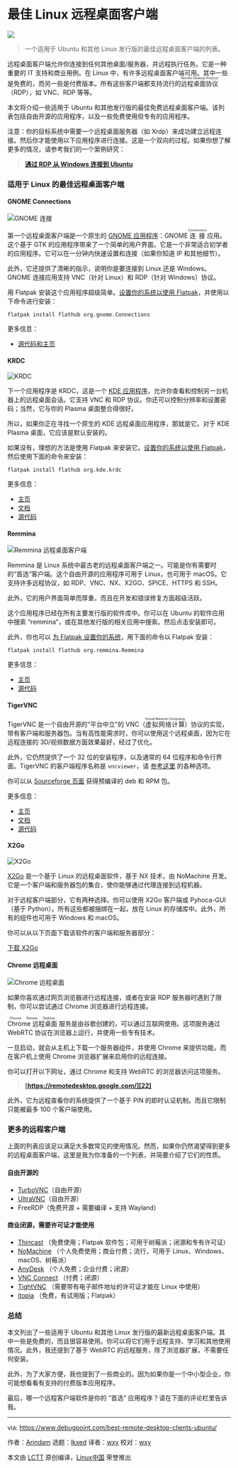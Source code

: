 [#]: subject: "Best Remote Desktop Clients for Ubuntu and Other Linux [2022]"
[#]: via: "https://www.debugpoint.com/best-remote-desktop-clients-ubuntu/"
[#]: author: "Arindam https://www.debugpoint.com/author/admin1/"
[#]: collector: "lkxed"
[#]: translator: "wxy"
[#]: reviewer: "wxy"
[#]: publisher: "wxy"
[#]: url: "https://linux.cn/article-15291-1.html"

最佳 Linux 远程桌面客户端
======

![][0]

> 一个适用于 Ubuntu 和其他 Linux 发行版的最佳远程桌面客户端的列表。

远程桌面客户端允许你连接到任何其他桌面/服务器，并远程执行任务。它是一种重要的 IT 支持和商业用例。在 Linux 中，有许多远程桌面客户端可用。其中一些是免费的，而另一些是付费版本。所有这些客户端都支持流行的 <ruby>远程桌面协议<rt>Remote Desktop Protocol</rt></ruby>（RDP），如 VNC、RDP 等等。

本文将介绍一些适用于 Ubuntu 和其他发行版的最佳免费远程桌面客户端。该列表包括自由开源的应用程序，以及一些免费使用但专有的应用程序。

注意：你的目标系统中需要一个远程桌面服务器（如 Xrdp）来成功建立远程连接。然后你才能使用以下应用程序进行连接。这是一个双向的过程。如果你想了解更多的情况，请参考我们的一个案例研究：

> **[通过 RDP 从 Windows 连接到 Ubuntu][1]**

### 适用于 Linux 的最佳远程桌面客户端

#### GNOME Connections

![GNOME 连接][2]

第一个远程桌面客户端是一个原生的 [GNOME 应用程序][3]：GNOME <ruby>连接<rt>Connections</rt></ruby> 应用。这个基于 GTK 的应用程序带来了一个简单的用户界面。它是一个非常适合初学者的应用程序。它可以在一分钟内快速设置和连接（如果你知道 IP 和其他细节）。

此外，它还提供了清晰的指示，说明你是要连接到 Linux 还是 Windows。GNOME 连接应用支持 VNC（针对 Linux）和 RDP（针对 Windows）协议。

用 Flatpak 安装这个应用程序超级简单。[设置你的系统以使用 Flatpak][7]，并使用以下命令进行安装：

```
flatpak install flathub org.gnome.Connections
```

更多信息：

- [源代码和主页][4]

#### KRDC

![KRDC][5]

下一个应用程序是 KRDC，这是一个 [KDE 应用程序][6]，允许你查看和控制另一台机器上的远程桌面会话。它支持 VNC 和 RDP 协议。你还可以控制分辨率和设置密码；当然，它与你的 Plasma 桌面整合得很好。

所以，如果你正在寻找一个原生的 KDE 远程桌面应用程序，那就是它。对于 KDE Plasma 桌面，它应该是默认安装的。

如果没有，理想的方法是使用 Flatpak 来安装它。[设置你的系统以使用 Flatpak][7]，然后使用下面的命令来安装：

```
flatpak install flathub org.kde.krdc
```

更多信息：

- [主页][8]
- [文档][9]
- [源代码][10]

#### Remmina

![Remmina 远程桌面客户端][11]

Remmina 是 Linux 系统中最古老的远程桌面客户端之一。可能是你有需要时的“首选”客户端。这个自由开源的应用程序可用于 Linux，也可用于 macOS。它支持许多远程协议，如 RDP、VNC、NX、X2GO、SPICE、HTTPS 和 SSH。

此外，它的用户界面简单而厚重，而且在开发和错误修复方面超级活跃。

这个应用程序已经在所有主要发行版的软件库中。你可以在 Ubuntu 的软件应用中搜索 “remmina”，或在其他发行版的相关应用中搜索。然后点击安装即可。

此外，你也可以 [为 Flatpak 设置你的系统][7]，用下面的命令以 Flatpak 安装：

```
flatpak install flathub org.remmina.Remmina
```

更多信息：

- [主页][12]
- [源代码][13]

#### TigerVNC

TigerVNC 是一个自由开源的“平台中立”的 VNC（<ruby>虚拟网络计算<rt>Virtual Network Computing</rt></ruby>）协议的实现，带有客户端和服务器包。当有高性能需求时，你可以使用这个远程桌面，因为它在远程连接的 3D/视频数据方面效果最好，经过了优化。

此外，它仍然提供了一个 32 位的安装程序，以及通常的 64 位程序和命令行界面。TigerVNC 的客户端程序名称是 `vncviewer`，请 [参考这里][14] 的各种选项。

你可以从 [Sourceforge 页面][15] 获得预编译的 deb 和 RPM 包。

更多信息：

- [主页][16]
- [文档][17]
- [源代码][18]

#### X2Go

![X2Go][19]

[X2Go][20] 是一个基于 Linux 的远程桌面软件，基于 NX 技术，由 NoMachine 开发。它是一个客户端和服务器包的集合，使你能够通过代理连接到远程机器。

对于远程客户端部分，它有两种选择。你可以使用 X2Go 客户端或 Pyhoca-GUI（基于 Python）。所有这些都被捆绑在一起，放在 Linux 的存储库中。此外，所有的组件也可用于 Windows 和 macOS。

你可以从以下页面下载该软件的客户端和服务器部分：

[下载 X2Go][31]

#### Chrome 远程桌面

![Chrome 远程桌面][21]

如果你喜欢通过网页浏览器进行远程连接，或者在安装 RDP 服务器时遇到了限制，你可以尝试通过 Chrome 浏览器进行远程连接。

<ruby>Chrome 远程桌面<rt>Chrome Remote Desktop</rt></ruby> 服务是由谷歌创建的，可以通过互联网使用。这项服务通过 WebRTC 协议在浏览器上运行，并使用一些专有技术。

一旦启动，就会从主机上下载一个服务器组件，并使用 Chrome 来提供功能。而在客户机上使用 Chrome 浏览器扩展来启用你的远程连接。

你可以打开以下网址，通过 Chrome 和支持 WebRTC 的浏览器访问这项服务。

> **[https://remotedesktop.google.com/][22]**

此外，它为远程查看你的系统提供了一个基于 PIN 的即时认证机制。而且它限制只能被最多 100 个客户端使用。

### 更多的远程客户端

上面的列表应该足以满足大多数常见的使用情况。然而，如果你仍然渴望得到更多的远程桌面客户端，这里是我为你准备的一个列表，并简要介绍了它们的性质。

#### 自由开源的

- [TurboVNC][23]（自由开源）
- [UltraVNC][24]（自由开源）
- FreeRDP（免费开源 + 需要编译 + 支持 Wayland）

#### 商业闭源，需要许可证才能使用

- [Thincast][25] （免费使用；Flatpak 软件包；可用于树莓派；闭源和专有许可证）
- [NoMachine][26] （个人免费使用；商业付费；流行，可用于 Linux、Windows、macOS、树莓派）
- [AnyDesk][27] （个人免费；企业付费；闭源）
- [VNC Connect][28] （付费；闭源）
- [TightVNC][29] （需要带有电子邮件地址的许可证才能在 Linux 中使用）
- [itopia][30] （免费，有试用版；Flatpak）

### 总结

本文列出了一些适用于 Ubuntu 和其他 Linux 发行版的最新远程桌面客户端。其中一些是免费的，而且很容易使用。你可以将它们用于远程支持、学习和其他使用情况。此外，我还提到了基于 WebRTC 的远程服务，除了浏览器扩展，不需要任何安装。

此外，为了大家方便，我也提到了一些商业的。因为如果你是一个中小型企业，你可能想看看有支持的付费版本应用程序。

最后，哪一个远程客户端软件是你的 “首选” 应用程序？请在下面的评论栏里告诉我。

--------------------------------------------------------------------------------

via: https://www.debugpoint.com/best-remote-desktop-clients-ubuntu/

作者：[Arindam][a]
选题：[lkxed][b]
译者：[wxy](https://github.com/wxy)
校对：[wxy](https://github.com/wxy)

本文由 [LCTT](https://github.com/LCTT/TranslateProject) 原创编译，[Linux中国](https://linux.cn/) 荣誉推出

[a]: https://www.debugpoint.com/author/admin1/
[b]: https://github.com/lkxed
[1]: https://www.debugpoint.com/connect-ubuntu-20-04-windows-10/
[2]: https://www.debugpoint.com/wp-content/uploads/2022/11/GNOME-Connections.jpg
[3]: https://www.debugpoint.com/best-gnome-apps-part-1/
[4]: https://gitlab.gnome.org/GNOME/connections
[5]: https://www.debugpoint.com/wp-content/uploads/2022/11/KRDC.jpg
[6]: https://www.debugpoint.com/best-kde-apps-part-1/
[7]: https://www.debugpoint.com/how-to-install-flatpak-apps-ubuntu-linux/
[8]: https://apps.kde.org/krdc/
[9]: https://docs.kde.org/?application=krdc
[10]: https://invent.kde.org/network/krdc
[11]: https://www.debugpoint.com/wp-content/uploads/2020/03/Remmina.png
[12]: https://remmina.org/
[13]: https://gitlab.com/Remmina/Remmina
[14]: https://tigervnc.org/doc/vncviewer.html
[15]: https://sourceforge.net/projects/tigervnc/files/stable/
[16]: https://tigervnc.org/
[17]: https://github.com/TigerVNC/tigervnc/wiki
[18]: https://github.com/TigerVNC/tigervnc/releases
[19]: https://www.debugpoint.com/wp-content/uploads/2020/03/X2Go.jpg
[20]: https://wiki.x2go.org/doku.php/download:start
[21]: https://www.debugpoint.com/wp-content/uploads/2020/03/Chrome-Remote-Desktop.png
[22]: https://remotedesktop.google.com/
[23]: https://www.turbovnc.org/
[24]: https://www.uvnc.com/
[25]: https://thincast.com/
[26]: https://www.nomachine.com/
[27]: https://anydesk.com/
[28]: https://www.realvnc.com/en/connect/
[29]: https://www.tightvnc.com/
[30]: https://itopia.com/
[31]: https://wiki.x2go.org/doku.php/download:start
[0]: https://img.linux.net.cn/data/attachment/album/202211/26/113747n4iymaq6afri2fqq.jpg